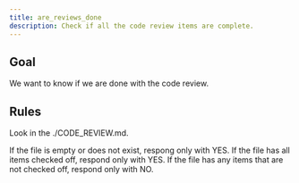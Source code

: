 ```yaml
---
title: are_reviews_done
description: Check if all the code review items are complete.
---
```


## Goal

We want to know if we are done with the code review.

## Rules

Look in the ./CODE_REVIEW.md.

If the file is empty or does not exist, respong only with YES.
If the file has all items checked off, respond only with YES.
If the file has any items that are not checked off, respond only with NO.

